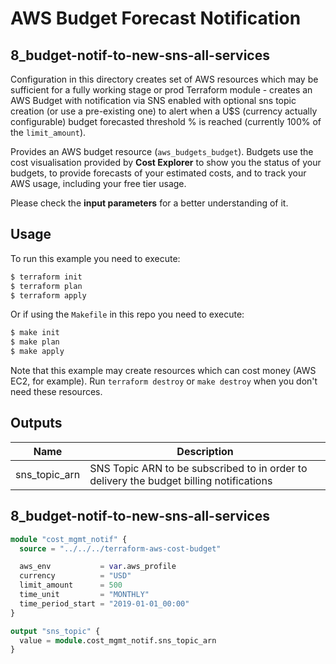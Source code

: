 # AWS Budget Forecast Notification
## 8_budget-notif-to-new-sns-all-services

Configuration in this directory creates set of AWS resources which may be sufficient for a fully working stage or prod
Terraform module - creates an AWS Budget with notification via SNS enabled with optional sns topic
creation (or use a pre-existing one) to alert when a U$S (currency actually configurable) budget forecasted threshold % is reached
(currently 100% of the `limit_amount`).

Provides an AWS budget resource (`aws_budgets_budget`). Budgets use the cost visualisation provided by **Cost Explorer** to show
you the status of your budgets, to provide forecasts of your estimated costs, and to track your AWS usage, including your free tier usage.

Please check the **input parameters** for a better understanding of it.

## Usage

To run this example you need to execute:

```bash
$ terraform init
$ terraform plan
$ terraform apply
```

Or if using the `Makefile` in this repo you need to execute:

```bash
$ make init
$ make plan
$ make apply
```

Note that this example may create resources which can cost money (AWS EC2, for example). Run `terraform destroy` or `make destroy`
when you don't need these resources.

<!-- BEGINNING OF PRE-COMMIT-TERRAFORM DOCS HOOK -->
## Outputs

| Name | Description |
|------|-------------|
| sns\_topic\_arn | SNS Topic ARN to be subscribed to in order to delivery the budget billing notifications |
<!-- END OF PRE-COMMIT-TERRAFORM DOCS HOOK -->

## 8_budget-notif-to-new-sns-all-services
```terraform
module "cost_mgmt_notif" {
  source = "../../../terraform-aws-cost-budget"

  aws_env           = var.aws_profile
  currency          = "USD"
  limit_amount      = 500
  time_unit         = "MONTHLY"
  time_period_start = "2019-01-01_00:00"
}

output "sns_topic" {
  value = module.cost_mgmt_notif.sns_topic_arn
}
```
